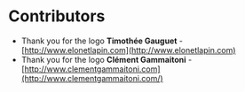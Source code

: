 # Contributors

* Thank you for the logo **Timothée Gauguet** - [http://www.elonetlapin.com](http://www.elonetlapin.com)
* Thank you for the logo **Clément Gammaitoni** - [http://www.clementgammaitoni.com](http://www.clementgammaitoni.com/)
